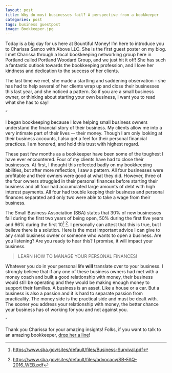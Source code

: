 ```yaml
---
layout: post
title: Why do most businesses fail? A perspective from a bookkeeper
categories: post
tags: business guestpost
image: Bookkeeper.jpg
---
```


Today is a big day for us here at Bountiful Money! I’m here to introduce you to Charissa Samco with Above LLC. She is the first guest poster on my blog. I met Charissa through a local bookkeeping networking group here in Portland called Portland Woodard Group, and we just hit it off! She has such a fantastic outlook towards the bookkeeping profession, and I love her kindness and dedication to the success of her clients.

The last time we met, she made a startling and saddening observation - she has had to help several of her clients wrap up and close their businesses this last year, and she noticed a pattern. So if you are a small business owner, or thinking about starting your own business, I want you to read what she has to say!

<!--more-->

“

I began bookkeeping because I love helping small business owners understand the financial story of their business. My clients allow me into a very intimate part of their lives -- their money. Though I am only looking at their business accounts, I also get a feel for their personal financial practices. I am honored, and hold this trust with highest regard.

These past few months as a bookkeeper have been some of the toughest I have ever encountered. Four of my clients have had to close their businesses. At first, I thought this reflected badly on my bookkeeping abilities, but after more reflection, I saw a pattern. All four businesses were profitable and their owners were good at what they did. However, three of the four owners struggled in their personal finances before starting their business and all four had accumulated large amounts of debt with high interest payments. All four had trouble keeping their business and personal finances separated and only two were able to take a wage from their business.

The Small Business Association (SBA) states that 30% of new businesses fail during the first two years of being open, 50% during the first five years and 66% during the first 10[^1] [^2]. I personally can attest that this is true, but I believe there is a solution. Here is the most important advice I can give to any small business owner or someone who wants to open a business. Are you listening? Are you ready to hear this? I promise, it will impact your business.

> LEARN HOW TO MANAGE YOUR PERSONAL FINANCES!

Whatever you do in your personal life **will** translate over to your business. I strongly believe that if any one of these business owners had met with a money coach and built a good relationship with money, their business would still be operating and they would be making enough money to support their families. A business is an asset. Like a house or a car. But a business is also a passion and it is hard to separate passion from practicality. The money side is the practical side and must be dealt with. The sooner you address your relationship with money, the better chance your business has of working for you and not against you.

“

Thank you Charissa for your amazing insights! Folks, if you want to talk to an amazing bookkeeper, [drop her a line](mailto:charissabsamco@gmail.com)!

[^1]: https://www.sba.gov/sites/default/files/Business-Survival.pdf
[^2]: https://www.sba.gov/sites/default/files/advocacy/SB-FAQ-2016_WEB.pdf
